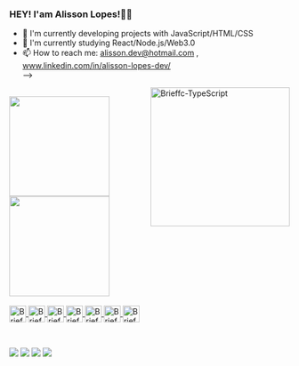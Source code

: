 ### HEY! I'am Alisson Lopes!👨‍💻

- 🔭 I'm currently developing projects with JavaScript/HTML/CSS
- 🌱 I'm currently studying React/Node.js/Web3.0
- 📫 How to reach me: alisson.dev@hotmail.com , www.linkedin.com/in/alisson-lopes-dev/                     
-->

<div>  <img align="right" alt="Brieffc-TypeScript" height="250" widht="400" src="https://raw.githubusercontent.com/trepichio/trepichio/master/assets/code.gif"></div>  

##

<div>
  <a href="https://github.com/brieffc">
    <img height="180em" src="https://github-readme-stats.vercel.app/api?username=brieffc&theme=blue-green&show_icons=true">
     <img height="180em" src="https://github-readme-stats.vercel.app/api/top-langs/?username=brieffc&theme=blue-green&show_icons=true">
   </div>
 
  <div style="display: inline_block"><br>
<img align="center" alt="Brieffc-Css" height="30" widht="40" src="https://cdn.jsdelivr.net/gh/devicons/devicon/icons/css3/css3-original.svg">
<img align="center" alt="Brieffc-Html" height="30" widht="40" src="https://cdn.jsdelivr.net/gh/devicons/devicon/icons/html5/html5-original.svg">   
<img align="center" alt="Brieffc-Git" height="30" widht="40" src="https://cdn.jsdelivr.net/gh/devicons/devicon/icons/git/git-original.svg">
<img align="center" alt="Brieffc-GitHub" height="30" widht="40" src="https://cdn.jsdelivr.net/gh/devicons/devicon/icons/github/github-original.svg">
<img align="center" alt="Brieffc-Js" height="30" widht="40" src="https://cdn.jsdelivr.net/gh/devicons/devicon/icons/javascript/javascript-original.svg"> 
<img align="center" alt="Brieffc-MySql" height="30" widht="40" src="https://cdn.jsdelivr.net/gh/devicons/devicon/icons/mysql/mysql-original.svg">
<img align="center" alt="Brieffc-Nodejs" height="30" widht="40" src="https://cdn.jsdelivr.net/gh/devicons/devicon/icons/nodejs/nodejs-original.svg">


</div>
      
  ##
  <div style="display: inline_block"><br>
    <a href="https://discord.gg/Cr3mV5Qv" target="_blank"><img src="https://img.shields.io/badge/Discord-7289DA?style=for-the-badge&logo=discord&logoColor=white" target="_blank"></a>
    <a href="https://www.linkedin.com/in/alisson-lopes-9a5551236/" target="_blank"><img src="https://img.shields.io/badge/LinkedIn-0077B5?style=for-the-badge&logo=linkedin&logoColor=white" target="_blank"></a>
    <a href="https://steamcommunity.com/profiles/76561198116789601/" target="_blank"><img src="https://img.shields.io/badge/Steam-000000?style=for-the-badge&logo=steam&logoColor=white"></a>
    <a href="https://www.freecodecamp.org/portuguese/fcce7c6e485-e748-4182-874a-d1ac639c4459" target="_blank"><img src="https://img.shields.io/badge/freecodecamp-27273D?style=for-the-badge&logo=freecodecamp&logoColor=white"></a>
     </div>    
        
##
  
          
          
